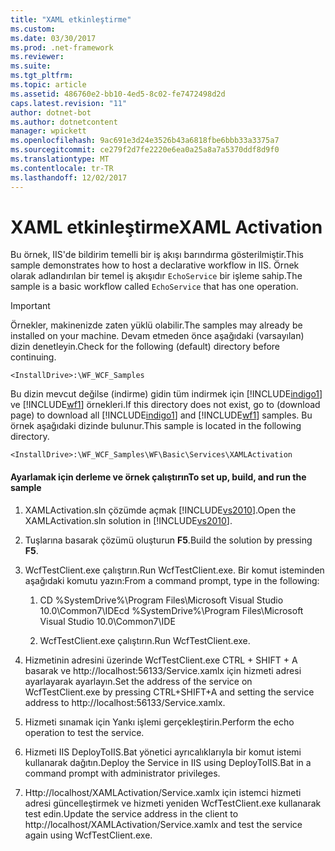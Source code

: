```yaml
---
title: "XAML etkinleştirme"
ms.custom: 
ms.date: 03/30/2017
ms.prod: .net-framework
ms.reviewer: 
ms.suite: 
ms.tgt_pltfrm: 
ms.topic: article
ms.assetid: 486760e2-bb10-4ed5-8c02-fe7472498d2d
caps.latest.revision: "11"
author: dotnet-bot
ms.author: dotnetcontent
manager: wpickett
ms.openlocfilehash: 9ac691e3d24e3526b43a6818fbe6bbb33a3375a7
ms.sourcegitcommit: ce279f2d7fe2220e6ea0a25a8a7a5370ddf8d9f0
ms.translationtype: MT
ms.contentlocale: tr-TR
ms.lasthandoff: 12/02/2017
---
```

# <a name="xaml-activation"></a><span data-ttu-id="4135f-102">XAML etkinleştirme</span><span class="sxs-lookup"><span data-stu-id="4135f-102">XAML Activation</span></span>
<span data-ttu-id="4135f-103">Bu örnek, IIS'de bildirim temelli bir iş akışı barındırma gösterilmiştir.</span><span class="sxs-lookup"><span data-stu-id="4135f-103">This sample demonstrates how to host a declarative workflow in IIS.</span></span> <span data-ttu-id="4135f-104">Örnek olarak adlandırılan bir temel iş akışıdır `EchoService` bir işleme sahip.</span><span class="sxs-lookup"><span data-stu-id="4135f-104">The sample is a basic workflow called `EchoService` that has one operation.</span></span>  
  
> [!IMPORTANT]
>  <span data-ttu-id="4135f-105">Örnekler, makinenizde zaten yüklü olabilir.</span><span class="sxs-lookup"><span data-stu-id="4135f-105">The samples may already be installed on your machine.</span></span> <span data-ttu-id="4135f-106">Devam etmeden önce aşağıdaki (varsayılan) dizin denetleyin.</span><span class="sxs-lookup"><span data-stu-id="4135f-106">Check for the following (default) directory before continuing.</span></span>  
>   
>  `<InstallDrive>:\WF_WCF_Samples`  
>   
>  <span data-ttu-id="4135f-107">Bu dizin mevcut değilse (indirme) gidin tüm indirmek için [!INCLUDE[indigo1](../../../../includes/indigo1-md.md)] ve [!INCLUDE[wf1](../../../../includes/wf1-md.md)] örnekleri.</span><span class="sxs-lookup"><span data-stu-id="4135f-107">If this directory does not exist, go to (download page) to download all [!INCLUDE[indigo1](../../../../includes/indigo1-md.md)] and [!INCLUDE[wf1](../../../../includes/wf1-md.md)] samples.</span></span> <span data-ttu-id="4135f-108">Bu örnek aşağıdaki dizinde bulunur.</span><span class="sxs-lookup"><span data-stu-id="4135f-108">This sample is located in the following directory.</span></span>  
>   
>  `<InstallDrive>:\WF_WCF_Samples\WF\Basic\Services\XAMLActivation`  
  
#### <a name="to-set-up-build-and-run-the-sample"></a><span data-ttu-id="4135f-109">Ayarlamak için derleme ve örnek çalıştırın</span><span class="sxs-lookup"><span data-stu-id="4135f-109">To set up, build, and run the sample</span></span>  
  
1.  <span data-ttu-id="4135f-110">XAMLActivation.sln çözümde açmak [!INCLUDE[vs2010](../../../../includes/vs2010-md.md)].</span><span class="sxs-lookup"><span data-stu-id="4135f-110">Open the XAMLActivation.sln solution in [!INCLUDE[vs2010](../../../../includes/vs2010-md.md)].</span></span>  
  
2.  <span data-ttu-id="4135f-111">Tuşlarına basarak çözümü oluşturun **F5**.</span><span class="sxs-lookup"><span data-stu-id="4135f-111">Build the solution by pressing **F5**.</span></span>  
  
3.  <span data-ttu-id="4135f-112">WcfTestClient.exe çalıştırın.</span><span class="sxs-lookup"><span data-stu-id="4135f-112">Run WcfTestClient.exe.</span></span> <span data-ttu-id="4135f-113">Bir komut isteminden aşağıdaki komutu yazın:</span><span class="sxs-lookup"><span data-stu-id="4135f-113">From a command prompt, type in the following:</span></span>  
  
    1.  <span data-ttu-id="4135f-114">CD %SystemDrive%\Program Files\Microsoft Visual Studio 10.0\Common7\IDE</span><span class="sxs-lookup"><span data-stu-id="4135f-114">cd %SystemDrive%\Program Files\Microsoft Visual Studio 10.0\Common7\IDE</span></span>  
  
    2.  <span data-ttu-id="4135f-115">WcfTestClient.exe çalıştırın.</span><span class="sxs-lookup"><span data-stu-id="4135f-115">Run WcfTestClient.exe.</span></span>  
  
4.  <span data-ttu-id="4135f-116">Hizmetinin adresini üzerinde WcfTestClient.exe CTRL + SHIFT + A basarak ve http://localhost:56133/Service.xamlx için hizmeti adresi ayarlayarak ayarlayın.</span><span class="sxs-lookup"><span data-stu-id="4135f-116">Set the address of the service on WcfTestClient.exe by pressing CTRL+SHIFT+A and setting the service address to http://localhost:56133/Service.xamlx.</span></span>  
  
5.  <span data-ttu-id="4135f-117">Hizmeti sınamak için Yankı işlemi gerçekleştirin.</span><span class="sxs-lookup"><span data-stu-id="4135f-117">Perform the echo operation to test the service.</span></span>  
  
6.  <span data-ttu-id="4135f-118">Hizmeti IIS DeployToIIS.Bat yönetici ayrıcalıklarıyla bir komut istemi kullanarak dağıtın.</span><span class="sxs-lookup"><span data-stu-id="4135f-118">Deploy the Service in IIS using DeployToIIS.Bat in a command prompt with administrator privileges.</span></span>  
  
7.  <span data-ttu-id="4135f-119">Http://localhost/XAMLActivation/Service.xamlx için istemci hizmeti adresi güncelleştirmek ve hizmeti yeniden WcfTestClient.exe kullanarak test edin.</span><span class="sxs-lookup"><span data-stu-id="4135f-119">Update the service address in the client to http://localhost/XAMLActivation/Service.xamlx and test the service again using WcfTestClient.exe.</span></span>
